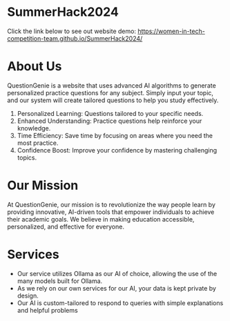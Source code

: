 # SummerHack2024

Click the link below to see out website demo: https://women-in-tech-competition-team.github.io/SummerHack2024/

# About Us
QuestionGenie is a website that uses advanced AI algorithms to generate personalized practice questions for any subject. Simply input your topic, and our system will create tailored questions to help you study effectively.
1. Personalized Learning: Questions tailored to your specific needs.
2. Enhanced Understanding: Practice questions help reinforce your knowledge.
3. Time Efficiency: Save time by focusing on areas where you need the most practice.
4. Confidence Boost: Improve your confidence by mastering challenging topics.

# Our Mission
At QuestionGenie, our mission is to revolutionize the way people learn by providing innovative, AI-driven tools that empower individuals to achieve their academic goals. We believe in making education accessible, personalized, and effective for everyone.

# Services
- Our service utilizes Ollama as our AI of choice, allowing the use of the many models built for Ollama.
- As we rely on our own services for our AI, your data is kept private by design.
- Our AI is custom-tailored to respond to queries  with simple explanations and helpful problems

